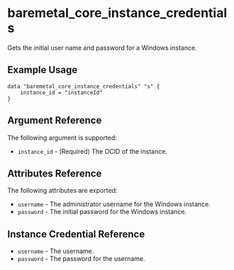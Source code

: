 # baremetal\_core\_instance_credentials

Gets the initial user name and password for a Windows instance.

## Example Usage

```
data "baremetal_core_instance_credentials" "s" {
    instance_id = "instanceId"
}
```

## Argument Reference

The following argument is supported:

* `instance_id` - (Required) The OCID of the instance.


## Attributes Reference

The following attributes are exported:

* `username` - The administrator username for the Windows instance.
* `password` - The initial password for the Windows instance.

## Instance Credential Reference
* `username` - The username.
* `password` - The password for the username.
